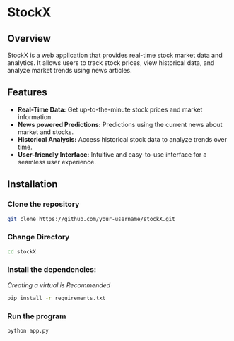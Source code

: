 # StockX

## Overview

StockX is a web application that provides real-time stock market data and analytics. It allows users to track stock prices, view historical data, and analyze market trends using news articles. 


## Features

- **Real-Time Data:** Get up-to-the-minute stock prices and market information.
- **News powered Predictions:** Predictions using the current news about market and stocks.
- **Historical Analysis:** Access historical stock data to analyze trends over time.
- **User-friendly Interface:** Intuitive and easy-to-use interface for a seamless user experience.


## Installation

### Clone the repository

```bash
git clone https://github.com/your-username/stockX.git
```

### Change Directory

```bash
cd stockX
```

### Install the dependencies:

_Creating a virtual is Recommended_

```bash
pip install -r requirements.txt
```

### Run the program

```bash
python app.py
```
